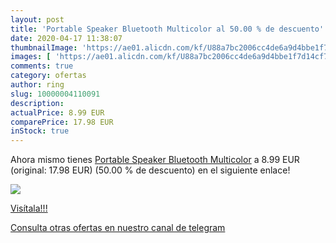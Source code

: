 ```yaml
---
layout: post
title: 'Portable Speaker Bluetooth Multicolor al 50.00 % de descuento'
date: 2020-04-17 11:38:07
thumbnailImage: 'https://ae01.alicdn.com/kf/U88a7bc2006cc4de6a9d4bbe1f7d14cf7x/Portable-Speaker-Bluetooth-Multicolor.jpg_350x350._SL200_.jpg'
images: [ 'https://ae01.alicdn.com/kf/U88a7bc2006cc4de6a9d4bbe1f7d14cf7x/Portable-Speaker-Bluetooth-Multicolor.jpg_350x350._SL200_.jpg' ]
comments: true
category: ofertas
author: ring
slug: 10000004110091
description:
actualPrice: 8.99 EUR
comparePrice: 17.98 EUR
inStock: true
---
```


Ahora mismo tienes [Portable Speaker Bluetooth Multicolor](https://www.amazon.com/dp/10000004110091/?tag=redken08-20) a 8.99 EUR (original: 17.98 EUR) (50.00 %  de descuento) en el siguiente enlace!

[![](https://ae01.alicdn.com/kf/U88a7bc2006cc4de6a9d4bbe1f7d14cf7x/Portable-Speaker-Bluetooth-Multicolor.jpg_350x350._SL200_.jpg)](https://www.amazon.com/dp/10000004110091/?tag=redken08-20)

[Visítala!!!](https://www.amazon.com/dp/10000004110091/?tag=redken08-20)

[Consulta otras ofertas en nuestro canal de telegram](https://t.me/s/ofertas25)
